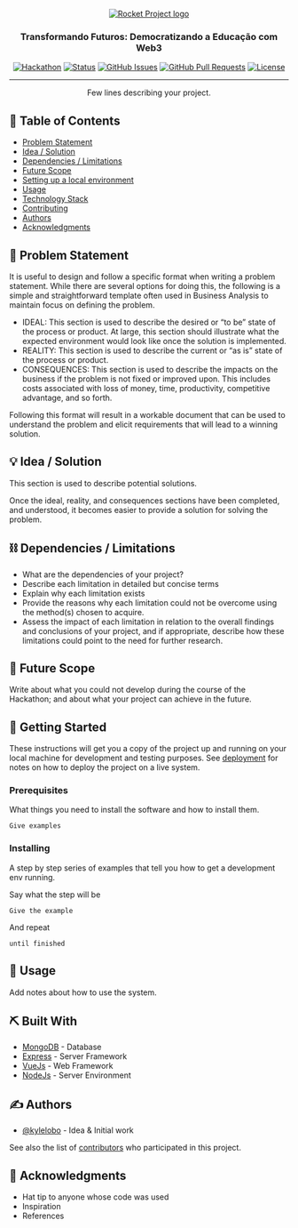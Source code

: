 <p align="center">
  <a href="" rel="noopener">
 <img src="https://i.imgur.com/XG63jgi.png" alt="Rocket Project logo"></a>
</p>
<h3 align="center">Transformando Futuros: Democratizando a Educação com Web3</h3>

<div align="center">

[![Hackathon](https://img.shields.io/badge/hackathon-name-orange.svg)](https://nearx.notion.site/Hackathon-Optimism-NearX-21124cc4067042cc95bc1c2434322faf)
[![Status](https://img.shields.io/badge/status-active-success.svg)]()
[![GitHub Issues](https://img.shields.io/github/issues/kylelobo/The-Documentation-Compendium.svg)](https://github.com/kylelobo/The-Documentation-Compendium/issues)
[![GitHub Pull Requests](https://img.shields.io/github/issues-pr/kylelobo/The-Documentation-Compendium.svg)](https://github.com/kylelobo/The-Documentation-Compendium/pulls)
[![License](https://img.shields.io/badge/license-MIT-blue.svg)](LICENSE.md)

</div>

---

<p align="center"> Few lines describing your project.
    <br> 
</p>

## 📝 Table of Contents

-   [Problem Statement](#problem_statement)
-   [Idea / Solution](#idea)
-   [Dependencies / Limitations](#limitations)
-   [Future Scope](#future_scope)
-   [Setting up a local environment](#getting_started)
-   [Usage](#usage)
-   [Technology Stack](#tech_stack)
-   [Contributing](../CONTRIBUTING.md)
-   [Authors](#authors)
-   [Acknowledgments](#acknowledgments)

## 🧐 Problem Statement <a name = "problem_statement"></a>

It is useful to design and follow a specific format when writing a problem statement. While there are several options
for doing this, the following is a simple and straightforward template often used in Business Analysis to maintain
focus on defining the problem.

-   IDEAL: This section is used to describe the desired or “to be” state of the process or product. At large, this section
    should illustrate what the expected environment would look like once the solution is implemented.
-   REALITY: This section is used to describe the current or “as is” state of the process or product.
-   CONSEQUENCES: This section is used to describe the impacts on the business if the problem is not fixed or improved upon.
    This includes costs associated with loss of money, time, productivity, competitive advantage, and so forth.

Following this format will result in a workable document that can be used to understand the problem and elicit
requirements that will lead to a winning solution.

## 💡 Idea / Solution <a name = "idea"></a>

This section is used to describe potential solutions.

Once the ideal, reality, and consequences sections have been
completed, and understood, it becomes easier to provide a solution for solving the problem.

## ⛓️ Dependencies / Limitations <a name = "limitations"></a>

-   What are the dependencies of your project?
-   Describe each limitation in detailed but concise terms
-   Explain why each limitation exists
-   Provide the reasons why each limitation could not be overcome using the method(s) chosen to acquire.
-   Assess the impact of each limitation in relation to the overall findings and conclusions of your project, and if
    appropriate, describe how these limitations could point to the need for further research.

## 🚀 Future Scope <a name = "future_scope"></a>

Write about what you could not develop during the course of the Hackathon; and about what your project can achieve
in the future.

## 🏁 Getting Started <a name = "getting_started"></a>

These instructions will get you a copy of the project up and running on your local machine for development
and testing purposes. See [deployment](#deployment) for notes on how to deploy the project on a live system.

### Prerequisites

What things you need to install the software and how to install them.

```
Give examples
```

### Installing

A step by step series of examples that tell you how to get a development env running.

Say what the step will be

```
Give the example
```

And repeat

```
until finished
```

## 🎈 Usage <a name="usage"></a>

Add notes about how to use the system.

## ⛏️ Built With <a name = "tech_stack"></a>

-   [MongoDB](https://www.mongodb.com/) - Database
-   [Express](https://expressjs.com/) - Server Framework
-   [VueJs](https://vuejs.org/) - Web Framework
-   [NodeJs](https://nodejs.org/en/) - Server Environment

## ✍️ Authors <a name = "authors"></a>

-   [@kylelobo](https://github.com/kylelobo) - Idea & Initial work

See also the list of [contributors](https://github.com/kylelobo/The-Documentation-Compendium/contributors)
who participated in this project.

## 🎉 Acknowledgments <a name = "acknowledgments"></a>

-   Hat tip to anyone whose code was used
-   Inspiration
-   References
